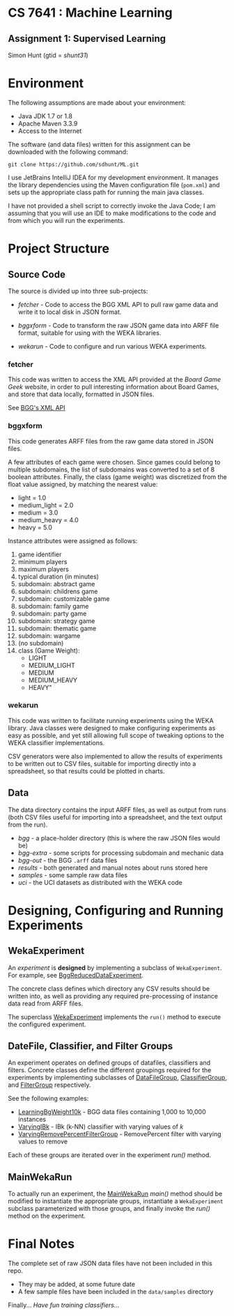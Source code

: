 # CS 7641 : Machine Learning
## Assignment 1: Supervised Learning

Simon Hunt (gtid = _shunt31_)

# Environment
The following assumptions are made about your environment:

* Java JDK 1.7 or 1.8
* Apache Maven 3.3.9 
* Access to the Internet

The software (and data files) written for this assignment can be 
downloaded with the following command:
 
 `git clone https://github.com/sdhunt/ML.git`


I use JetBrains IntelliJ IDEA for my development environment. It manages
the library dependencies using the Maven configuration file (`pom.xml`)
and sets up the appropriate class path for running the main java classes.

I have not provided a shell script to correctly invoke the Java Code; I am
assuming that you will use an IDE to make modifications to the code
and from which you will run the experiments.


# Project Structure

## Source Code

The source is divided up into three sub-projects:

+ *fetcher* - Code to access the BGG XML API to pull raw game data and write it
  to local disk in JSON format. 
   
+ *bggxform* - Code to transform the raw JSON game data into ARFF file format, 
   suitable for using with the WEKA libraries.
   
+ *wekarun* - Code to configure and run various WEKA experiments.


### fetcher

This code was written to access the XML API provided at the _Board Game Geek_
website, in order to pull interesting information about Board Games, and 
store that data locally, formatted in JSON files.

See [BGG's XML API](http://boardgamegeek.com/xmlapi)


### bggxform

This code generates ARFF files from the raw game data stored in JSON files.

A few attributes of each game were chosen. Since games could belong to 
multiple subdomains, the list of subdomains was converted to a set of 
8 boolean attributes. Finally, the class (game weight) was discretized from
the float value assigned, by matching the nearest value:

* light = 1.0
* medium_light = 2.0
* medium = 3.0
* medium_heavy = 4.0
* heavy = 5.0

Instance attributes were assigned as follows:

1.  game identifier
2.  minimum players
3.  maximum players
4.  typical duration (in minutes)
5.  subdomain: abstract game
6.  subdomain: childrens game
7.  subdomain: customizable game
8.  subdomain: family game
9.  subdomain: party game
10. subdomain: strategy game
11. subdomain: thematic game
12. subdomain: wargame
13. (no subdomain)
14. class (Game Weight):
    - LIGHT
    - MEDIUM_LIGHT
    - MEDIUM
    - MEDIUM_HEAVY
    - HEAVY"

### wekarun

This code was written to facilitate running experiments using the WEKA 
library. Java classes were designed to make configuring experiments as
easy as possible, and yet still allowing full scope of tweaking options
to the WEKA classifier implementations.

CSV generators were also implemented to allow the results of experiments
to be written out to CSV files, suitable for importing directly into a 
spreadsheet, so that results could be plotted in charts.

## Data

The data directory contains the input ARFF files, as well as output from
runs (both CSV files useful for importing into a spreadsheet, and the
text output from the run).

* *bgg* - a place-holder directory (this is where the raw JSON files would be)
* *bgg-extra* - some scripts for processing subdomain and mechanic data
* *bgg-out* - the BGG `.arff` data files
* *results* - both generated and manual notes about runs stored here
* *samples* - some sample raw data files
* *uci* - the UCI datasets as distributed with the WEKA code


# Designing, Configuring and Running Experiments

## WekaExperiment

An _experiment_ is **designed** by implementing a subclass of `WekaExperiment`.
For example, see [BggReducedDataExperiment](src/main/java/com/meowster/omscs/ml/wekarun/BggReducedDataExperiment.java).

The concrete class defines which directory any CSV results should be written
into, as well as providing any required pre-processing of instance data
read from ARFF files.

The superclass [WekaExperiment](src/main/java/com/meowster/omscs/ml/wekarun/WekaExperiment.java)
implements the `run()` method to execute the configured experiment.

## DateFile, Classifier, and Filter Groups

An experiment operates on defined groups of datafiles, classifiers and filters.
Concrete classes define the different groupings required for the experiments
by implementing subclasses of 
[DataFileGroup](src/main/java/com/meowster/omscs/ml/wekarun/config/DataFileGroup.java),
[ClassifierGroup](src/main/java/com/meowster/omscs/ml/wekarun/config/ClassifierGroup.java), and
[FilterGroup](src/main/java/com/meowster/omscs/ml/wekarun/config/FilterGroup.java)
respectively.

See the following examples:

* [LearningBgWeight10k](src/main/java/com/meowster/omscs/ml/wekarun/config/bgg/LearningBgWeight10k.java) - BGG data files containing 1,000 to 10,000 instances
* [VaryingIBk](src/main/java/com/meowster/omscs/ml/wekarun/config/VaryingIBk.java) - IBk (k-NN) classifier with varying values of _k_
* [VaryingRemovePercentFilterGroup](src/main/java/com/meowster/omscs/ml/wekarun/config/VaryingRemovePercentFilterGroup.java) - RemovePercent filter with varying values to remove

Each of these groups are iterated over in the experiment _run()_ method.

## MainWekaRun

To actually run an experiment, the [MainWekaRun](src/main/java/com/meowster/omscs/ml/wekarun/MainWekaRun.java) 
_main()_ method should be modified to instantiate the appropriate groups,
 instantiate a `WekaExperiment` subclass parameterized with those groups, 
 and finally invoke the _run()_ method on the experiment.
  

# Final Notes

The complete set of raw JSON data files have not been included in this repo.

* They may be added, at some future date
* A few sample files have been included in the `data/samples` directory


Finally... _Have fun training classifiers..._